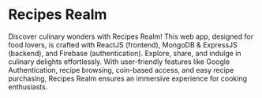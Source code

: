 # Recipes Realm

Discover culinary wonders with Recipes Realm! This web app, designed for food lovers, is crafted with ReactJS (frontend), MongoDB & ExpressJS (backend), and Firebase (authentication). Explore, share, and indulge in culinary delights effortlessly. With user-friendly features like Google Authentication, recipe browsing, coin-based access, and easy recipe purchasing, Recipes Realm ensures an immersive experience for cooking enthusiasts.
